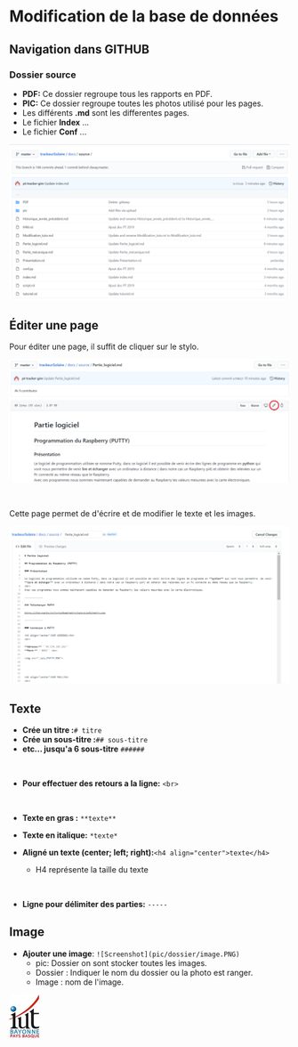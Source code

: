 # Modification de la base de données

## Navigation dans GITHUB

### Dossier source

  * **PDF:** Ce dossier regroupe tous les rapports en PDF.
  * **PIC:** Ce dossier regroupe toutes les photos utilisé pour les pages. 
  * Les différents **.md** sont les differentes pages.
  * Le fichier **Index** ...
  * Le fichier **Conf** ...

![Screenshot](pic/Modification_tuto/Dossier_source.PNG)

## Éditer une page

Pour éditer une page, il suffit de cliquer sur le stylo. 

![Screenshot](pic/Modification_tuto/editer_page.PNG)
 
<br>

Cette page permet de d'écrire et de modifier le texte et les images.

![Screenshot](pic/Modification_tuto/Page.PNG)


## Texte

* **Crée un titre :**``# titre``
* **Crée un sous-titre :**``## sous-titre``
* **etc... jusqu'a 6 sous-titre** ``######``

<br>

* **Pour effectuer des retours a la ligne:**  ``<br>``

<br>

* **Texte en gras :** ``**texte**``

* **Texte en italique:** ``*texte*``

* **Aligné un texte (center; left; right):**``<h4 align="center">texte</h4>``
  * H4 représente la taille du texte
 
 <br> 
 
* **Ligne pour délimiter des parties:** ``-----``


## Image

* **Ajouter une image**: ``![Screenshot](pic/dossier/image.PNG)``
   * pic: Dossier on sont stocker toutes les images.
   * Dossier : Indiquer le nom du dossier ou la photo est ranger. 
   * Image : nom de l'image.

![Screenshot](pic/logo_iut.png)
 
